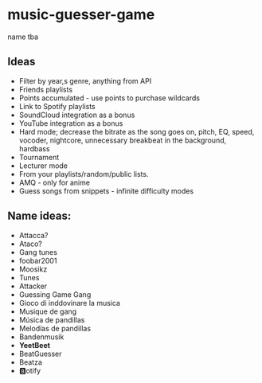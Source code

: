 # music-guesser-game
name tba

## Ideas 
- Filter by year,s genre, anything from API
- Friends playlists
- Points accumulated - use points to purchase wildcards
- Link to Spotify playlists
- SoundCloud integration as a bonus
- YouTube integration as a bonus
- Hard mode; decrease the bitrate as the song goes on, pitch, EQ, speed, vocoder, nightcore, unnecessary breakbeat in the background, hardbass
- Tournament
- Lecturer mode
- From your playlists/random/public lists.
- AMQ - only for anime
- Guess songs from snippets - infinite difficulty modes

## Name ideas:
- Attacca?
- Ataco?
- Gang tunes
- foobar2001
- Moosikz
- Tunes
- Attacker
- Guessing Game Gang
- Gioco di inddovinare la musica
- Musique de gang
- Música de pandillas
- Melodías de pandillas
- Bandenmusik
- **YeetBeet**
- BeatGuesser
- Beatza
- :b:otify
